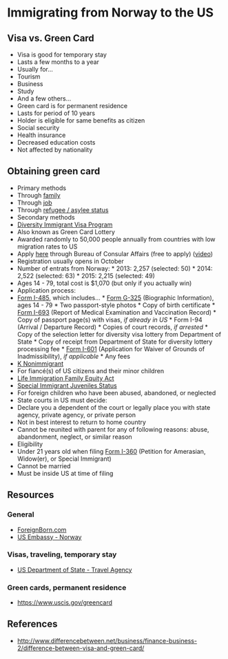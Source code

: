 Immigrating from Norway to the US
=================================

## Visa vs. Green Card

* Visa is good for temporary stay
 * Lasts a few months to a year
 * Usually for...
  * Tourism
  * Business
  * Study
  * And a few others...
* Green card is for permanent residence
 * Lasts for period of 10 years
 * Holder is eligible for same benefits as citizen
  * Social security
  * Health insurance
  * Decreased education costs
  * Not affected by nationality


## Obtaining green card

* Primary methods
 * Through [family](https://www.uscis.gov/node/42213)
 * Through [job](https://www.uscis.gov/node/41734)
 * Through [refugee / asylee status](https://www.uscis.gov/node/42085)
* Secondary methods
 * [Diversity Immigrant Visa Program](https://www.uscis.gov/green-card/other-ways-get-green-card/green-card-through-diversity-immigration-visa-program/green-card-through-diversity-immigrant-visa-program)
  * Also known as Green Card Lottery
  * Awarded randomly to 50,000 people annually from countries with low migration rates to US
  * Apply [here](https://travel.state.gov/content/visas/en/immigrate/diversity-visa/entry.html) through Bureau of Consular Affairs (free to apply) ([video](https://youtu.be/tOQlh2d2EbQ))
   * Registration usually opens in October
   * Number of entrats from Norway:
    * 2013: 2,257 (selected: 50)
    * 2014: 2,522 (selected: 63)
    * 2015: 2,215 (selected: 49)
  * Ages 14 - 79, total cost is $1,070 (but only if you actually win)
  * Application process:
   * [Form I-485](https://www.uscis.gov/i-485), which includes...
    * [Form G-325](https://www.uscis.gov/g-325) (Biographic Information), ages 14 - 79
    * Two passport-style photos
    * Copy of birth certificate
    * [Form I-693](https://www.uscis.gov/i-693) (Report of Medical Examination and Vaccination Record)
    * Copy of passport page(s) with visas, _if already in US_
    * Form I-94 (Arrival / Departure Record)
    * Copies of court records, _if arrested_
    * Copy of the selection letter for diversity visa lottery from Department of State
    * Copy of receipt from Department of State for diversity lottery processing fee
    * [Form I-601](https://www.uscis.gov/i-601) (Application for Waiver of Grounds of Inadmissibility), _if applicable_
    * Any fees
 * [K Nonimmigrant](https://www.uscis.gov/green-card/green-card-through-family/green-card-through-special-categories-family/k-nonimmigrant)
  * For fiancé(s) of US citizens and their minor children
  * [Life Immigration Family Equity Act](https://www.uscis.gov/green-card/other-ways-get-green-card/green-card-through-legal-immigration-family-equity-life-act)
 * [Special Immigrant Juveniles Status](https://www.uscis.gov/green-card/special-immigrant-juveniles/special-immigrant-juveniles-sij-status)
  * For foreign children who have been abused, abandoned, or neglected
  * State courts in US must decide:
   * Declare you a dependent of the court or legally place you with state agency, private agency, or private person
   * Not in best interest to return to home country
   * Cannot be reunited with parent for any of following reasons: abuse, abandonment, neglect, or similar reason
  * Eligibility
   * Under 21 years old when filing [Form I-360](https://www.uscis.gov/i-360) (Petition for Amerasian, Widow(er), or Special Immigrant)
   * Cannot be married
   * Must be inside US at time of filing


## Resources

### General
* [ForeignBorn.com](http://foreignborn.com/)
* [US Embassy - Norway](http://norway.usembassy.gov/moving_us.html)

### Visas, traveling, temporary stay
* [US Department of State - Travel Agency](https://travel.state.gov/content/travel/en.html)

### Green cards, permanent residence
* https://www.uscis.gov/greencard


## References

* http://www.differencebetween.net/business/finance-business-2/difference-between-visa-and-green-card/